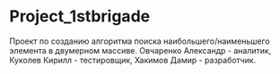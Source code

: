 # Project_1stbrigade
Проект по созданию алгоритма поиска наибольшего/наименьшего элемента в двумерном массиве. Овчаренко Александр - аналитик, Куколев Кирилл - тестировщик,
Хакимов Дамир - разработчик.
